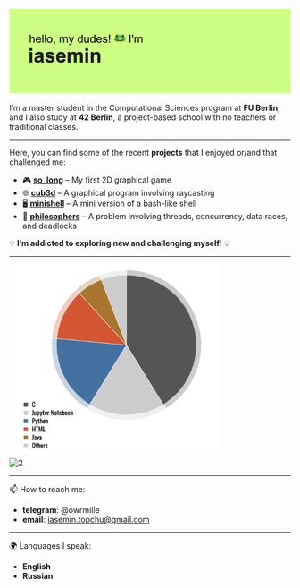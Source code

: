![](https://github.com/owrmille/owrmille/blob/main/header.png)

I’m a master student in the Computational Sciences program at **FU Berlin**, and I also study at **42 Berlin**, a project-based school with no teachers or traditional classes.  

<!--

---  

<p align="center">
<img src="https://streak-stats.demolab.com?user=owrmille&theme=microsoft" alt="Description of the image">
</p>    
-->

---  

Here, you can find some of the recent **projects** that I enjoyed or/and that challenged me:  

- 🎮 [**so_long**](https://github.com/owrmille/so-long) – My first 2D graphical game  
- 🌐 [**cub3d**](https://github.com/owrmille/cub_3d) – A graphical program involving raycasting  
- 🖥 [**minishell**](https://github.com/owrmille/minishell) – A mini version of a bash-like shell  
- 🧠 [**philosophers**](https://github.com/owrmille/philosophers) – A problem involving threads, concurrency, data races, and deadlocks  

💡 **I’m addicted to exploring new and challenging myself!** 💡  

---
<!--
<p align="center">
   <img src="https://github.com/owrmille/owrmille/blob/main/languages.png" alt="Languages" width="300">
</p>  

<p align="center">
<img src="https://github.com/owrmille/github-stats-transparent/blob/output/generated/overview.svg" alt="Description of the image">
</p>
-->

<div style="display: flex; flex-wrap: wrap; gap: 10px;">
  <img src="https://github.com/owrmille/owrmille/blob/main/languages.png" alt="1" width="380">
  <img src="https://github.com/owrmille/github-stats-transparent/blob/output/generated/overview.svg" alt="2" width="450">
</div>



<!--
[![GitHub Streak](https://streak-stats.demolab.com?user=owrmille&theme=microsoft)](https://git.io/streak-stats)
![](https://github.com/owrmille/github-stats-transparent/blob/output/generated/overview.svg)
-->

---
📫 How to reach me: 
- **telegram**: @owrmille
- **email**: iasemin.topchu@gmail.com

--- 
🌍 Languages I speak: 
- **English**
- **Russian**
  
<!--
**owrmille/owrmille** is a ✨ _special_ ✨ repository because its `README.md` (this file) appears on your GitHub profile.

Here are some ideas to get you started:

- 🔭 I’m currently working on ...
- 🌱 I’m currently learning ...
- 👯 I’m looking to collaborate on ...
- 🤔 I’m looking for help with ...
- 💬 Ask me about ...
- 📫 How to reach me: ...
- 😄 Pronouns: ...
- ⚡ Fun fact: ...
-->
